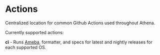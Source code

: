 # Actions

Centralized location for common Github Actions used throughout Athena.

Currently supported actions:

**ci** - Runs [Ameba](https://github.com/crystal-ameba/ameba), formatter, and specs for latest and nightly releases for each supported OS.
